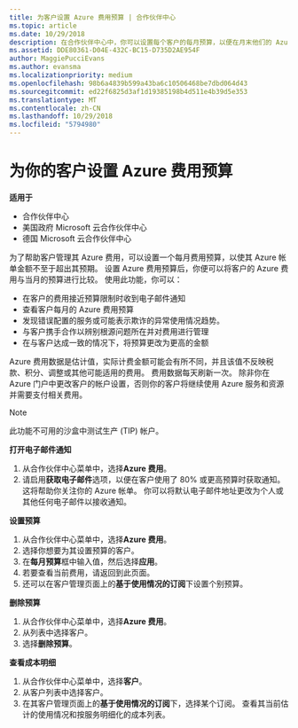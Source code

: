 ```yaml
---
title: 为客户设置 Azure 费用预算 | 合作伙伴中心
ms.topic: article
ms.date: 10/29/2018
description: 在合作伙伴中心中，你可以设置每个客户的每月预算，以便在月末他们的 Azure 帐单不会让他们吃惊不已。
ms.assetid: DDE80361-D04E-432C-BC15-D735D2AE954F
author: MaggiePucciEvans
ms.author: evansma
ms.localizationpriority: medium
ms.openlocfilehash: 98b6a4839b599a43ba6c10506468be7dbd064d43
ms.sourcegitcommit: ed22f6825d3af1d19385198b4d511e4b39d5e353
ms.translationtype: MT
ms.contentlocale: zh-CN
ms.lasthandoff: 10/29/2018
ms.locfileid: "5794980"
---
```

# <a name="set-an-azure-spending-budget-for-your-customers"></a>为你的客户设置 Azure 费用预算

**适用于**

-  合作伙伴中心
-  美国政府 Microsoft 云合作伙伴中心
-  德国 Microsoft 云合作伙伴中心

为了帮助客户管理其 Azure 费用，可以设置一个每月费用预算，以使其 Azure 帐单金额不至于超出其预期。 设置 Azure 费用预算后，你便可以将客户的 Azure 费用与当月的预算进行比较。 使用此功能，你可以： 

-   在客户的费用接近预算限制时收到电子邮件通知
-   查看客户每月的 Azure 费用预算
-   发现错误配置的服务或可能表示欺诈的异常使用情况趋势。
-   与客户携手合作以辨别根源问题所在并对费用进行管理
-   在与客户达成一致的情况下，将预算更改为更高的金额

Azure 费用数据是估计值，实际计费金额可能会有所不同，并且该值不反映税款、积分、调整或其他可能适用的费用。 费用数据每天刷新一次。 除非你在 Azure 门户中更改客户的帐户设置，否则你的客户将继续使用 Azure 服务和资源并需要支付相关费用。 

> [!NOTE]  
> 此功能不可用的沙盒中测试生产 (TIP) 帐户。

**打开电子邮件通知**
1.  从合作伙伴中心菜单中，选择**Azure 费用**。
2.  请启用**获取电子邮件**选项，以便在客户使用了 80% 或更高预算时获取通知。 这将帮助你关注你的 Azure 帐单。 你可以将默认电子邮件地址更改为个人或其他任何电子邮件以接收通知。

**设置预算**
1.  从合作伙伴中心菜单中，选择**Azure 费用**。
2.  选择你想要为其设置预算的客户。 
3. 在**每月预算**框中输入值，然后选择**应用**。
4.  若要查看当前费用，请返回到此页面。
5.  还可以在客户管理页面上的**基于使用情况的订阅**下设置个别预算。

**删除预算**
1.  从合作伙伴中心菜单中，选择**Azure 费用**。
2.  从列表中选择客户。
3.  选择**删除预算**。

**查看成本明细**
1.  从合作伙伴中心菜单中，选择**客户**。
2.  从客户列表中选择客户。
3.  在其客户管理页面上的**基于使用情况的订阅**下，选择某个订阅。 查看其当前估计的使用情况和按服务明细化的成本列表。


 

 



